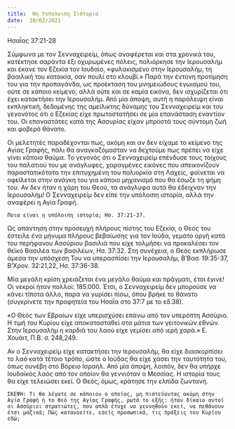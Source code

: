 ```yaml
---
title:  Ηη Υυπολοιπη Ιιστορια
date:  10/02/2021
---
```


Ησαΐας 37:21-28

Σύμφωνα με τον Σενναχειρείμ, όπως αναφέρεται και στα χρονικά του, κατέκτησε σαράντα έξι οχυρωμένες πόλεις, πολιόρκησε την Ιερουσαλήμ και έκανε τον Εζεκία τον Ιουδαίο, «φυλακισμένο στην Ιερουσαλήμ, τη βασιλική του κατοικία, σαν πουλί στο κλουβί.» Παρά την έντονη προτίμηση του για την προπαγάνδα, ως προέκταση του μνημειώδους εγωισμού του, ούτε σε κάποιο κείμενο, αλλά ούτε και σε καμία εικόνα, δεν ισχυρίζεται ότι έχει κατακτήσει την Ιερουσαλήμ. Από μία άποψη, αυτή η παράλειψη είναι εκπληκτική, δεδομένης της αμείλικτης δύναμης του Σενναχειρείμ και του γεγονότος ότι ο Εζεκίας είχε πρωτοστατήσει σε μία επανάσταση εναντίον του. Οι επαναστάτες κατά της Ασσυρίας είχαν μπροστά τους σύντομη ζωή και φοβερό θάνατο.

Οι μελετητές παραδέχονται πως, ακόμη και αν δεν είχαμε το κείμενο της Αγίας Γραφής, πάλι θα αναγκαζόμασταν να δεχτούμε πως πρέπει να είχε γίνει κάποιο θαύμα. Το γεγονός ότι ο Σενναχειρείμ επένδυσε τους τοίχους του παλατιού του με ανάγλυφες, χαραγμένες εικόνες που απεικονίζουν παραστατικότατα την επιτυχημένη του πολιορκία στη Λαχείς, φαίνεται να οφείλεται στην ανάγκη του για κάποιο μηχανισμό που θα έσωζε τη φήμη του. Αν δεν ήταν η χάρη του Θεού, τα ανάγλυφα αυτά θα έδειχναν την Ιερουσαλήμ! Ο Σενναχειρείμ δεν είπε την υπόλοιπη ιστορία, αλλά την αναφέρει η Αγία Γραφή.

`Ποια είναι η υπόλοιπη ιστορία; Ησ. 37:21-37.`

Ως απάντηση στην προσευχή πλήρους πίστης του Εζεκία, ο Θεός του έστειλε ένα μήνυμα πλήρους βεβαίωσης για τον Ιούδα, γεμάτο οργή κατά του περήφανου Ασσύριου βασιλιά που είχε τολμήσει να προκαλέσει τον θεϊκό Βασιλέα των βασιλέων, Ησ. 37:32. Στη συνέχεια, ο Θεός εκπλήρωσε άμεσα την υπόσχεση Του να υπερασπίσει την Ιερουσαλήμ, Β’Βασ. 19:35-37, Β’Χρον. 32:21,22, Ησ. 37:36-38.

Μία μεγάλη κρίση χρειάζεται ένα μεγάλο θαύμα και πράγματι, έτσι έγινε! Οι νεκροί ήταν πολλοί: 185.000. Έτσι, ο Σενναχειρείμ δεν μπορούσε να κάνει τίποτα άλλο, παρά να γυρίσει πίσω, όπου βρήκε το θάνατο (συγκρίνετε την προφητεία του Ησαΐα στο 37:7 με το εδ.38).

«Ο Θεός των Εβραίων είχε υπερισχύσει επάνω από τον υπερόπτη Ασσύριο. Η τιμή του Κυρίου είχε αποκατασταθεί στα μάτια των γειτονικών εθνών. Στην Ιερουσαλήμ η καρδιά του λαού είχε γεμίσει από ιερή χαρά.» Ε. Χουάιτ, Π.Β. σ. 248,249.

Αν ο Σενναχειρείμ είχε κατακτήσει την Ιερουσαλήμ, θα είχε διασκορπίσει το λαό κατά τέτοιο τρόπο, ώστε ο Ιούδας θα είχε χάσει την ταυτότητα του, όπως συνέβη στο Βόρειο Ισραήλ. Από μία άποψη, λοιπόν, δεν θα υπήρχε Ιουδαϊκός λαός από τον οποίον θα γεννιόταν ο Μεσσίας. Η ιστορία τους θα είχε τελειώσει εκεί. Ο Θεός, όμως, κράτησε την ελπίδα ζωντανή.

`ΣΚΕΨΗ: Τι θα λέγατε σε κάποιον ο οποίος, μη πιστεύοντας ακόμη στην Αγία Γραφή ή το Θεό της Αγίας Γραφής, ρωτά το εξής: ήταν δίκαιο αυτοί οι Ασσύριοι στρατιώτες, που απλά έτυχε να γεννηθούν εκεί, να πεθάνουν έτσι μαζικά; Πώς κατανοείτε, εσείς προσωπικά, τις πράξεις του Κυρίου εδώ;`